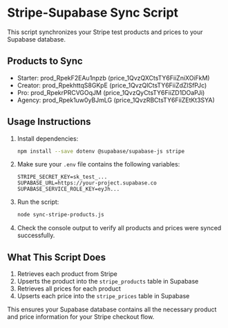 # Stripe-Supabase Sync Script

This script synchronizes your Stripe test products and prices to your Supabase database.

## Products to Sync

- Starter: prod_RpekF2EAu1npzb (price_1QvzQXCtsTY6FiiZniXOiFkM)
- Creator: prod_RpekhttqS8GKpE (price_1QvzQlCtsTY6FiiZdZlSfPJc)
- Pro: prod_RpekrPRCVGOqJM (price_1QvzQyCtsTY6FiiZD1DOaPJi)
- Agency: prod_Rpek1uw0yBJmLG (price_1QvzRBCtsTY6FiiZEtKt3SYA)

## Usage Instructions

1. Install dependencies:
   ```bash
   npm install --save dotenv @supabase/supabase-js stripe
   ```

2. Make sure your `.env` file contains the following variables:
   ```
   STRIPE_SECRET_KEY=sk_test_...
   SUPABASE_URL=https://your-project.supabase.co
   SUPABASE_SERVICE_ROLE_KEY=eyJh...
   ```

3. Run the script:
   ```bash
   node sync-stripe-products.js
   ```

4. Check the console output to verify all products and prices were synced successfully.

## What This Script Does

1. Retrieves each product from Stripe
2. Upserts the product into the `stripe_products` table in Supabase
3. Retrieves all prices for each product
4. Upserts each price into the `stripe_prices` table in Supabase

This ensures your Supabase database contains all the necessary product and price information for your Stripe checkout flow. 